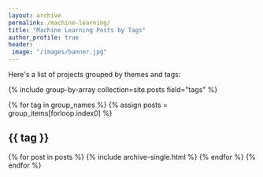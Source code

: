 ```yaml
---
layout: archive
permalink: /machine-learning/
title: "Machine Learning Posts by Tags"
author_profile: true
header: 
 image: "/images/banner.jpg"
---
```


Here's a list of projects grouped by themes and tags:

{% include group-by-array collection=site.posts field="tags" %}

{% for tag in group_names %}
  {% assign posts = group_items[forloop.index0] %}
  <h2 id="{{ tag | slugify }}" class="archive__subtitle">{{ tag }}</h2>
  {% for post in posts %}
    {% include archive-single.html %}
  {% endfor %}
{% endfor %}